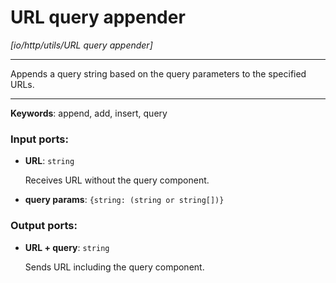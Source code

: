 # URL query appender

_[io/http/utils/URL query appender]_

---

Appends a query string based on the query parameters to the specified URLs.  

---

__Keywords__: append, add, insert, query

### Input ports:

* __URL__: ` string `

    Receives URL without the query component.


* __query params__: ` {string: (string or string[])} `

### Output ports:

* __URL + query__: ` string `

    Sends URL including the query component.

